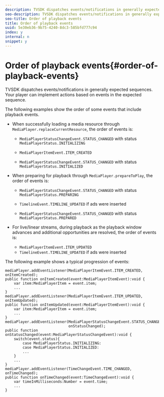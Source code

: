 ```yaml
---
description: TVSDK dispatches events/notifications in generally expected sequences. Your player can implement actions based on events in the expected sequence.
seo-description: TVSDK dispatches events/notifications in generally expected sequences. Your player can implement actions based on events in the expected sequence.
seo-title: Order of playback events
title: Order of playback events
uuid: 5e30eb36-9b75-4240-8dc3-585bfd777c94
index: y
internal: n
snippet: y
---
```


# Order of playback events{#order-of-playback-events}

TVSDK dispatches events/notifications in generally expected sequences. Your player can implement actions based on events in the expected sequence.

<a id="section_6E34A6C7936245D88DEB3315DA64598B"></a>

The following examples show the order of some events that include playback events.

* When successfully loading a media resource through `MediaPlayer.replaceCurrentResource`, the order of events is:

    * `MediaPlayerStatusChangeEvent.STATUS_CHANGED` with status `MediaPlayerStatus.INITIALIZING` 
    
    * `MediaPlayerItemEvent.ITEM_CREATED` 
    * `MediaPlayerStatusChangeEvent.STATUS_CHANGED` with status `MediaPlayerStatus.INITIALIZED`

* When preparing for playback through `MediaPlayer.prepareToPlay`, the order of events is:

    * `MediaPlayerStatusChangeEvent.STATUS_CHANGED` with status `MediaPlayerStatus.PREPARING` 
    
    * `TimelineEvent.TIMELINE_UPDATED` if ads were inserted 
    * `MediaPlayerStatusChangeEvent.STATUS_CHANGED` with status `MediaPlayerStatus.PREPARED`

* For live/linear streams, during playback as the playback window advances and additional opportunities are resolved, the order of events is:

    * `MediaPlayerItemEvent.ITEM_UPDATED` 
    * `TimelineEvent.TIMELINE_UPDATED` if ads were inserted

<a id="section_76C13548AF934868B70757CA5489E516"></a>

The following example shows a typical progression of events:

```
mediaPlayer.addEventListener(MediaPlayerItemEvent.ITEM_CREATED, onItemCreated); 
public function onItemCreated(event:MediaPlayerItemEvent):void { 
    var item:MediaPlayerItem = event.item; 
    ... 
} 
mediaPlayer.addEventListener(MediaPlayerItemEvent.ITEM_UPDATED, onItemUpdated); 
public function onItemUpdated(event:MediaPlayerItemEvent):void { 
    var item:MediaPlayerItem = event.item; 
    ... 
} 
mediaPlayer.addEventListener(MediaPlayerStatusChangeEvent.STATUS_CHANGED,  
                             onStatusChanged); 
public function onStatusChanged(event:MediaPlayerStatusChangeEvent):void { 
    switch(event.status){ 
        case MediaPlayerStatus.INITIALIZING: 
        case MediaPlayerStatus.INITIALIZED: 
        ... 
    } 
    ... 
} 
mediaPlayer.addEventListener(TimeChangeEvent.TIME_CHANGED, onTimeChanged); 
public function onTimeChanged(event:TimeChangeEvent):void { 
    var timeInMilliseconds:Number = event.time; 
    ... 
}
```


